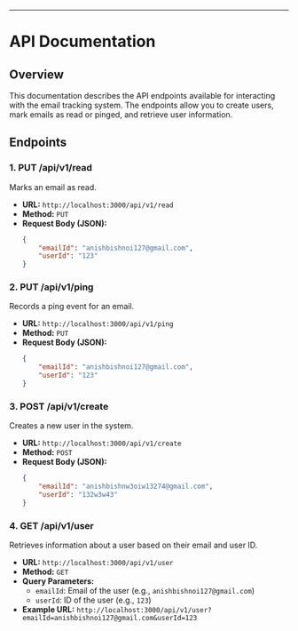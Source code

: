 ---

# API Documentation

## Overview

This documentation describes the API endpoints available for interacting with the email tracking system. The endpoints allow you to create users, mark emails as read or pinged, and retrieve user information.

## Endpoints

### 1. PUT /api/v1/read

Marks an email as read.

-   **URL:** `http://localhost:3000/api/v1/read`
-   **Method:** `PUT`
-   **Request Body (JSON):**
    ```json
    {
        "emailId": "anishbishnoi127@gmail.com",
        "userId": "123"
    }
    ```

### 2. PUT /api/v1/ping

Records a ping event for an email.

-   **URL:** `http://localhost:3000/api/v1/ping`
-   **Method:** `PUT`
-   **Request Body (JSON):**
    ```json
    {
        "emailId": "anishbishnoi127@gmail.com",
        "userId": "123"
    }
    ```

### 3. POST /api/v1/create

Creates a new user in the system.

-   **URL:** `http://localhost:3000/api/v1/create`
-   **Method:** `POST`
-   **Request Body (JSON):**
    ```json
    {
        "emailId": "anishbishnw3oiw13274@gmail.com",
        "userId": "132w3w43"
    }
    ```

### 4. GET /api/v1/user

Retrieves information about a user based on their email and user ID.

-   **URL:** `http://localhost:3000/api/v1/user`
-   **Method:** `GET`
-   **Query Parameters:**
    -   `emailId`: Email of the user (e.g., `anishbishnoi127@gmail.com`)
    -   `userId`: ID of the user (e.g., `123`)
-   **Example URL:** `http://localhost:3000/api/v1/user?emailId=anishbishnoi127@gmail.com&userId=123`
